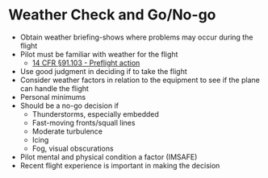 # Weather Check and Go/No-go

* Obtain weather briefing-shows where problems may occur during the flight
* Pilot must be familiar with weather for the flight
  * [14 CFR &sect;91.103 - Preflight action](https://www.ecfr.gov/current/title-14/chapter-I/subchapter-F/part-91/subpart-B/subject-group-ECFRe4c59b5f5506932/section-91.103)
* Use good judgment in deciding if to take the flight
* Consider weather factors in relation to the equipment to see if the plane can handle the flight
* Personal minimums
* Should be a no-go decision if
  * Thunderstorms, especially embedded
  * Fast-moving fronts/squall lines
  * Moderate turbulence
  * Icing
  * Fog, visual obscurations
* Pilot mental and physical condition a factor (IMSAFE)
* Recent flight experience is important in making the decision
